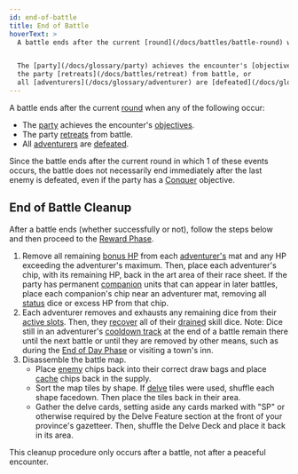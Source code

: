 ```yaml
---
id: end-of-battle
title: End of Battle
hoverText: >
  A battle ends after the current [round](/docs/battles/battle-round) when any of the following occur:


  The [party](/docs/glossary/party) achieves the encounter's [objectives](/docs/battles/objectives/), or
  the party [retreats](/docs/battles/retreat) from battle, or 
  all [adventurers](/docs/glossary/adventurer) are [defeated](/docs/glossary/defeated).
---
```


A battle ends after the current [round](/docs/battles/battle-round) when any of the following occur:

- The [party](/docs/glossary/party) achieves the encounter's [objectives](/docs/battles/objectives/).
- The party [retreats](/docs/battles/retreat) from battle.
- All [adventurers](/docs/glossary/adventurer) are [defeated](/docs/glossary/defeated).

Since the battle ends after the current round in which 1 of these events occurs, the battle does not necessarily end immediately after the last enemy is defeated, even if the party has a [Conquer](/docs/battles/objectives/conquer) objective.

## End of Battle Cleanup

After a battle ends (whether successfully or not), follow the steps below and then proceed to the [Reward Phase](/docs/day/reward-phase).

1. Remove all remaining [bonus HP](/docs/glossary/bonus-hp) from each [adventurer's](/docs/glossary/adventurer) mat and any HP exceeding the adventurer's maximum. Then, place each adventurer's chip, with its remaining HP, back in the art area of their race sheet. If the party has permanent [companion](/docs/glossary/companion) units that can appear in later battles, place each companion's chip near an adventurer mat, removing all [status](/docs/glossary/status-effect) dice or excess HP from that chip.
2. Each adventurer removes and exhausts any remaining dice from their [active slots](/docs/glossary/active-slot). Then, they [recover](/docs/glossary/recover) all of their [drained](/docs/glossary/drained) skill dice. Note: Dice still in an adventurer's [cooldown track](/docs/glossary/cooldown-track) at the end of a battle remain there until the next battle or until they are removed by other means, such as during the [End of Day Phase](/docs/day/end-of-day-phase) or visiting a town's inn.
3. Disassemble the battle map.
   - Place [enemy](/docs/glossary/enemy) chips back into their correct draw bags and place [cache](/docs/glossary/cache) chips back in the supply.
   - Sort the map tiles by shape. If [delve](/docs/battles/types/delve) tiles were used, shuffle each shape facedown. Then place the tiles back in their area.
   - Gather the delve cards, setting aside any cards marked with "SP" or otherwise required by the Delve Feature section at the front of your province's gazetteer. Then, shuffle the Delve Deck and place it back in its area.

This cleanup procedure only occurs after a battle, not after a peaceful encounter.

